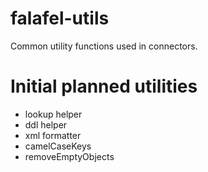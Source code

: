 # falafel-utils
Common utility functions used in connectors.

# Initial planned utilities

- lookup helper
- ddl helper
- xml formatter
- camelCaseKeys
- removeEmptyObjects
